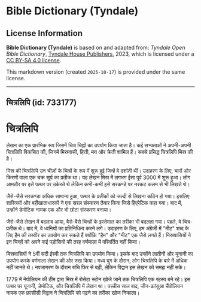 # Bible Dictionary (Tyndale)

## License Information

**Bible Dictionary (Tyndale)** is based on and adapted from: _Tyndale Open Bible Dictionary_, [Tyndale House Publishers](https://tyndaleopenresources.com/), 2023, which is licensed under a [CC BY-SA 4.0 license](https://creativecommons.org/licenses/by-sa/4.0/legalcode.en).

This markdown version (created `2025-10-17`) is provided under the same license.



--------------------------------

## चित्रलिपि (id: 733177)

चित्रलिपि
=========

लेखन का एक प्रारंभिक रूप जिसमें चित्र चिह्नों का उपयोग किया जाता है। कई सभ्यताओं ने अपनी\-अपनी चित्रलिपि विकसित की, जिनमें मिस्रवासी, हित्ती, मय और क्रेती शामिल हैं। सबसे प्रसिद्ध चित्रलिपि मिस्र की है।

मिस्र की चित्रलिपि उन चीज़ों के चित्रों के रूप में शुरू हुई जिन्हें वे दर्शाती थीं। उदाहरण के लिए, चारों ओर किरणों वाला एक चक्र सूर्य का प्रतीक था। यह लेखन मिस्र में लगभग ईसा पूर्व 3000 में शुरू हुआ। लोग आमतौर पर इसे पत्थर पर उकेरते थे लेकिन कभी\-कभी इसे सरकण्डे पर नरकट कलम से भी लिखते थे।

जैसे\-जैसे सरकण्डा अधिक सामान्य हुआ, पत्थर के प्रतीकों को जल्दी से लिखना कठिन हो गया। इसलिए शास्त्रियों और बहीखाताधारकों ने एक सरल संस्करण तैयार किया जिसे हिएरेटिक कहा गया। बाद में, उन्होंने डेमोटिक नामक एक और भी छोटा संस्करण बनाया।

जैसे\-जैसे लेखन में बदलाव आया, वैसे\-वैसे चिन्हों के इस्तेमाल का तरीका भी बदलता गया। पहले, वे चित्र\-प्रतीक थे। बाद में, वे ध्वनियों का प्रतिनिधित्व करने लगे। उदाहरण के लिए, हम अंग्रेजी में "मीट" शब्द के लिए हैम की तस्वीर का उपयोग कर सकते हैं क्योंकि "हैम" और "मीट" एक जैसे लगते हैं। मिस्रवासियों ने इन चिन्हों को अपने कई पड़ोसियों की तरह वर्णमाला में परिवर्तित नहीं किया।

मिस्रवासियों ने 5वीं सदी ईस्वी तक चित्रलिपि का उपयोग किया। इसके बाद उन्होंने लातीनी और यूनानी का उपयोग करके वर्णमाला लेखन की ओर रुख किया। मध्य युग के दौरान, लोग चित्रलिपि के बारे में अधिक नहीं जानते थे। नवजागरण के दौरान रुचि फिर से बढ़ी, लेकिन विद्वान इस लेखन को समझ नहीं सके।

1779 में नेपोलियन की टीम द्वारा मिस्र में रोसेटा स्टोन खोजे जाने तक चित्रलिपि एक रहस्य बने रहे। इस पत्थर पर यूनानी, डेमोटिक, और चित्रलिपि में लेखन था। पच्चीस साल बाद, जीन\-फ्रांसुआ चैंपोलियन नामक एक फ्रांसीसी विद्वान ने चित्रलिपि को पढ़ने का तरीका खोज निकाला।


